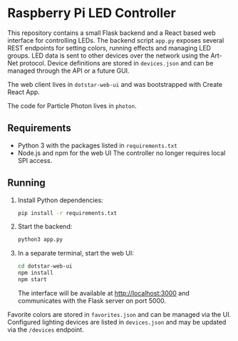 # Raspberry Pi LED Controller

This repository contains a small Flask backend and a React based web interface
for controlling LEDs. The backend script `app.py` exposes several REST
endpoints for setting colors, running effects and managing LED groups. LED data
is sent to other devices over the network using the Art-Net protocol. Device
definitions are stored in `devices.json` and can be managed through the API or a
future GUI.

The web client lives in `dotstar-web-ui` and was bootstrapped with
Create React App.

The code for Particle Photon lives in `photon`.

## Requirements

- Python 3 with the packages listed in `requirements.txt`
- Node.js and npm for the web UI
The controller no longer requires local SPI access.

## Running

1. Install Python dependencies:
   ```bash
   pip install -r requirements.txt
   ```
2. Start the backend:
   ```bash
   python3 app.py
   ```
3. In a separate terminal, start the web UI:
   ```bash
   cd dotstar-web-ui
   npm install
   npm start
   ```
   The interface will be available at <http://localhost:3000> and communicates
   with the Flask server on port 5000.

Favorite colors are stored in `favorites.json` and can be managed via the UI.
Configured lighting devices are listed in `devices.json` and may be updated via
the `/devices` endpoint.

